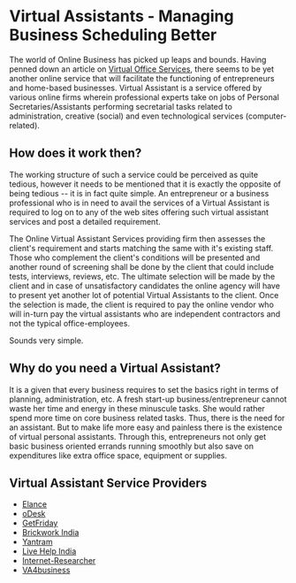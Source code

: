 # Virtual Assistants - Managing Business Scheduling Better

The world of Online Business has picked up leaps and bounds. Having penned down an article on <a href="/2010/virtual-office-services-on-a-high/">Virtual Office Services</a>, there seems to be yet another online service that will facilitate the functioning of entrepreneurs and home-based businesses. Virtual Assistant is a service offered by various online firms wherein professional experts take on jobs of Personal Secretaries/Assistants performing secretarial tasks related to administration, creative (social) and even technological services (computer-related).

## How does it work then?

The working structure of such a service could be perceived as quite tedious, however it needs to be mentioned that it is exactly the opposite of being tedious -- it is in fact quite simple. An entrepreneur or a business professional who is in need to avail the services of a Virtual Assistant is required to log on to any of the web sites offering such virtual assistant services and post a detailed requirement.

The Online Virtual Assistant Services providing firm then assesses the client's requirement and starts matching the same with it's existing staff. Those who complement the client's conditions will be presented and another round of screening shall be done by the client that could include tests, interviews, reviews, etc. The ultimate selection will be made by the client and in case of unsatisfactory candidates the online agency will have to present yet another lot of potential Virtual Assistants to the client. Once the selection is made, the client is required to pay the online vendor who will in-turn pay the virtual assistants who are independent contractors and not the typical office-employees. 

Sounds very simple. 

## Why do you need a Virtual Assistant?

It is a given that every business requires to set the basics right in terms of planning, administration, etc. A fresh start-up business/entrepreneur cannot waste her time and energy in these minuscule tasks. She would rather spend more time on core business related tasks. Thus, there is the need for an assistant. But to make life more easy and painless there is the existence of virtual personal assistants. Through this, entrepreneurs not only get basic business oriented errands running smoothly but also save on expenditures like extra office space, equipment or supplies.

## Virtual Assistant Service Providers

- <a href="http://www.elance.com/">Elance</a>
- <a href="http://www.odesk.com/">oDesk</a>
- <a href="http://getfriday.com/">GetFriday</a>
- <a href="http://www.brickworkindia.com/">Brickwork India</a>
- <a href="http://virtual-assistants.outsourcing-services-india.com/services.php">Yantram</a>
- <a href="http://www.livehelpindia.com/dedicated-24-7-virtual-staffing.html">Live Help India</a>
- <a href="http://www.internet-researcher.com/vaservices.html">Internet-Researcher</a>
- <a href="http://www.va4marketing.com/">VA4business</a>
